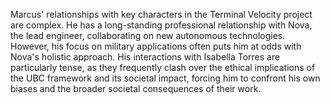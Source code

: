 Marcus' relationships with key characters in the Terminal Velocity project are complex. He has a long-standing professional relationship with Nova, the lead engineer, collaborating on new autonomous technologies. However, his focus on military applications often puts him at odds with Nova's holistic approach. His interactions with Isabella Torres are particularly tense, as they frequently clash over the ethical implications of the UBC framework and its societal impact, forcing him to confront his own biases and the broader societal consequences of their work.
